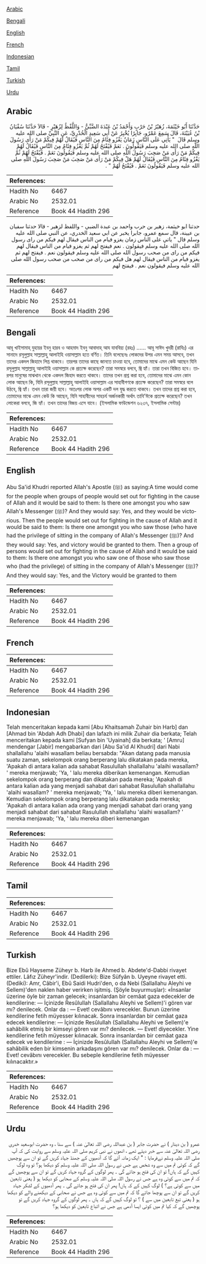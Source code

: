[Arabic](#arabic)

[Bengali](#bengali)

[English](#english)

[French](#french)

[Indonesian](#indonesian)

[Tamil](#tamil)

[Turkish](#turkish)

[Urdu](#urdu)

## Arabic


<div dir="rtl" lang="ar" style={{fontSize:'larger',backgroundColor:'#f8f9fa',padding:20}}>
حَدَّثَنَا أَبُو خَيْثَمَةَ، زُهَيْرُ بْنُ حَرْبٍ وَأَحْمَدُ بْنُ عَبْدَةَ الضَّبِّيُّ - وَاللَّفْظُ لِزُهَيْرٍ - قَالاَ حَدَّثَنَا سُفْيَانُ بْنُ عُيَيْنَةَ، قَالَ سَمِعَ عَمْرٌو، جَابِرًا يُخْبِرُ عَنْ أَبِي سَعِيدٍ الْخُدْرِيِّ، عَنِ النَّبِيِّ صلى الله عليه وسلم قَالَ ‏ "‏ يَأْتِي عَلَى النَّاسِ زَمَانٌ يَغْزُو فِئَامٌ مِنَ النَّاسِ فَيُقَالُ لَهُمْ فِيكُمْ مَنْ رَأَى رَسُولَ اللَّهِ صلى الله عليه وسلم فَيَقُولُونَ ‏.‏ نَعَمْ فَيُفْتَحُ لَهُمْ ثُمَّ يَغْزُو فِئَامٌ مِنَ النَّاسِ فَيُقَالُ لَهُمْ فِيكُمْ مَنْ رَأَى مَنْ صَحِبَ رَسُولَ اللَّهِ صلى الله عليه وسلم فَيَقُولُونَ نَعَمْ ‏.‏ فَيُفْتَحُ لَهُمْ ثُمَّ يَغْزُو فِئَامٌ مِنَ النَّاسِ فَيُقَالُ لَهُمْ هَلْ فِيكُمْ مَنْ رَأَى مَنْ صَحِبَ مَنْ صَحِبَ رَسُولَ اللَّهِ صلى الله عليه وسلم فَيَقُولُونَ نَعَمْ ‏.‏ فَيُفْتَحُ لَهُمْ ‏"‏ ‏.‏
</div>
<div style={{backgroundColor:'#f8f9fa',padding:20, marginBottom: 10}}><table> <thead> <tr> <th>References:</th> <th></th> </tr> </thead> <tbody><tr><td>Hadith No</td><td>6467</td></tr><tr><td>Arabic No</td><td>2532.01</td></tr><tr><td>Reference</td><td>Book 44 Hadith 296</td></tr></tbody></table></div>


<div dir="rtl" lang="ar" style={{fontSize:'larger',backgroundColor:'#f8f9fa',padding:20}}>
حدثنا ابو خيثمة، زهير بن حرب واحمد بن عبدة الضبي - واللفظ لزهير - قالا حدثنا سفيان بن عيينة، قال سمع عمرو، جابرا يخبر عن ابي سعيد الخدري، عن النبي صلى الله عليه وسلم قال " ياتي على الناس زمان يغزو فيام من الناس فيقال لهم فيكم من راى رسول الله صلى الله عليه وسلم فيقولون . نعم فيفتح لهم ثم يغزو فيام من الناس فيقال لهم فيكم من راى من صحب رسول الله صلى الله عليه وسلم فيقولون نعم . فيفتح لهم ثم يغزو فيام من الناس فيقال لهم هل فيكم من راى من صحب من صحب رسول الله صلى الله عليه وسلم فيقولون نعم . فيفتح لهم
</div>
<div style={{backgroundColor:'#f8f9fa',padding:20, marginBottom: 10}}><table> <thead> <tr> <th>References:</th> <th></th> </tr> </thead> <tbody><tr><td>Hadith No</td><td>6467</td></tr><tr><td>Arabic No</td><td>2532.01</td></tr><tr><td>Reference</td><td>Book 44 Hadith 296</td></tr></tbody></table></div>

## Bengali


<div dir="ltr" lang="bn" style={{fontSize:'larger',backgroundColor:'#f8f9fa',padding:20}}>
আবূ খাইসামাহ্ যুহায়র ইবনু হারব ও আহমাদ ইবনু আবাদাহ্ আয যাববিয়্য (রহঃ) ...... আবূ সাঈদ খুদরী (রাযিঃ) এর সানাদে রসূলুল্লাহ সাল্লাল্লাহু আলাইহি ওয়াসাল্লাম হতে বর্ণিত। তিনি বলেছেনঃ লোকদের উপর এমন সময় আসবে, তখন তাদের একদল জিহাদে লিপ্ত থাকবে। তারপর তাদের কাছে জানতে চাওয়া হবে, তোমাদের মাঝে এমন কেউ আছেন যিনি রসূলুল্লাহ সাল্লাল্লাহু আলাইহি ওয়াসাল্লাম কে প্রত্যক্ষ করেছেন? তারা সমস্বরে বলবে, জ্বি হ্যাঁ। তারা তখন বিজিত হবে। তারপর মানুষের মাঝখান থেকে একদল জিহাদ করতে থাকবে। তাদের তখন প্রশ্ন করা হবে, তোমাদের মাঝে এমন কোন লোক আছেন কি, যিনি রসূলুল্লাহ সাল্লাল্লাহু আলাইহি ওয়াসাল্লাম এর সাহাবীগণকে প্রত্যক্ষ করেছেন? তারা সমস্বরে বলে উঠবে, জ্বি হ্যাঁ। তখন তারা জয়ী হবে। অতঃপর লোক অপর একটি দল যুদ্ধ করতে থাকবে। তখন তাদের প্রশ্ন করা হবে, তোমাদের মাঝে এমন কেউ কি আছেন, যিনি সাহাবীদের সাহচর্য অর্জনকারী অর্থাৎ তাবি'ঈকে প্রত্যক্ষ করেছেন? তখন লোকেরা বলবে, জি হ্যাঁ। তখন তাদের বিজয় এসে যাবে। (ইসলামিক ফাউন্ডেশন ৬২৩৭, ইসলামিক সেন্টার)
</div>
<div style={{backgroundColor:'#f8f9fa',padding:20, marginBottom: 10}}><table> <thead> <tr> <th>References:</th> <th></th> </tr> </thead> <tbody><tr><td>Hadith No</td><td>6467</td></tr><tr><td>Arabic No</td><td>2532.01</td></tr><tr><td>Reference</td><td>Book 44 Hadith 296</td></tr></tbody></table></div>

## English


<div dir="ltr" lang="en" style={{fontSize:'larger',backgroundColor:'#f8f9fa',padding:20}}>
Abu Sa'id Khudri reported Allah's Apostle (ﷺ) as saying:A time would come for the people when groups of people would set out for fighting in the cause of Allah and it would be said to them: Is there one amongst you who saw Allah's Messenger (ﷺ)? And they would say: Yes, and they would be victorious. Then the people would set out for fighting in the cause of Allah and it would be said to them: Is there one amongst you who saw those (who have had the privilege of sitting in the company of Allah's Messenger (ﷺ)? And they would say: Yes, and victory would be granted to them. Then a group of persons would set out for fighting in the cause of Allah and it would be said to them: Is there one amongst you who saw one of those who saw those who (had the privilege) of sitting in the company of Allah's Messenger (ﷺ)? And they would say: Yes, and the Victory would be granted to them
</div>
<div style={{backgroundColor:'#f8f9fa',padding:20, marginBottom: 10}}><table> <thead> <tr> <th>References:</th> <th></th> </tr> </thead> <tbody><tr><td>Hadith No</td><td>6467</td></tr><tr><td>Arabic No</td><td>2532.01</td></tr><tr><td>Reference</td><td>Book 44 Hadith 296</td></tr></tbody></table></div>

## French


<div dir="ltr" lang="fr" style={{fontSize:'larger',backgroundColor:'#f8f9fa',padding:20}}>

</div>
<div style={{backgroundColor:'#f8f9fa',padding:20, marginBottom: 10}}><table> <thead> <tr> <th>References:</th> <th></th> </tr> </thead> <tbody><tr><td>Hadith No</td><td>6467</td></tr><tr><td>Arabic No</td><td>2532.01</td></tr><tr><td>Reference</td><td>Book 44 Hadith 296</td></tr></tbody></table></div>

## Indonesian


<div dir="ltr" lang="id" style={{fontSize:'larger',backgroundColor:'#f8f9fa',padding:20}}>
Telah menceritakan kepada kami [Abu Khaitsamah Zuhair bin Harb] dan [Ahmad bin 'Abdah Adh Dhabi] dan lafazh ini milik Zuhair dia berkata; Telah menceritakan kepada kami [Sufyan bin 'Uyainah] dia berkata; ' [Amru] mendengar [Jabir] mengabarkan dari [Abu Sa'id Al Khudri] dari Nabi shallallahu 'alaihi wasallam beliau bersabda: "Akan datang pada manusia suatu zaman, sekelompok orang berperang lalu dikatakan pada mereka, 'Apakah di antara kalian ada sahabat Rasulullah shallallahu 'alaihi wasallam? ' mereka menjawab; 'Ya, ' lalu mereka diberikan kemenangan. Kemudian sekelompok orang berperang dan dikatakan pada mereka; 'Apakah di antara kalian ada yang menjadi sahabat dari sahabat Rasulullah shallallahu 'alaihi wasallam? ' mereka menjawab; 'Ya, ' lalu mereka diberi kemenangan. Kemudian sekelompok orang berperang lalu dikatakan pada mereka; 'Apakah di antara kalian ada orang yang menjadi sahabat dari orang yang menjadi sahabat dari sahabat Rasulullah shallallahu 'alaihi wasallam? ' mereka menjawab; 'Ya, ' lalu mereka diberi kemenangan
</div>
<div style={{backgroundColor:'#f8f9fa',padding:20, marginBottom: 10}}><table> <thead> <tr> <th>References:</th> <th></th> </tr> </thead> <tbody><tr><td>Hadith No</td><td>6467</td></tr><tr><td>Arabic No</td><td>2532.01</td></tr><tr><td>Reference</td><td>Book 44 Hadith 296</td></tr></tbody></table></div>

## Tamil


<div dir="ltr" lang="ta" style={{fontSize:'larger',backgroundColor:'#f8f9fa',padding:20}}>

</div>
<div style={{backgroundColor:'#f8f9fa',padding:20, marginBottom: 10}}><table> <thead> <tr> <th>References:</th> <th></th> </tr> </thead> <tbody><tr><td>Hadith No</td><td>6467</td></tr><tr><td>Arabic No</td><td>2532.01</td></tr><tr><td>Reference</td><td>Book 44 Hadith 296</td></tr></tbody></table></div>

## Turkish


<div dir="ltr" lang="tr" style={{fontSize:'larger',backgroundColor:'#f8f9fa',padding:20}}>
Bize Ebû Hayseme Züheyr b. Harb ile Ahmed b. Abdete'd-Dabbi rivayet ettiler. Lâfız Züheyr'indir. (Dedilerki): Bize Süfyân b. Uyeyne rivayet etti. (Dediki): Amr, Câbir'i, Ebû Saidi Hudri'den, o da Nebi (Sallallahu Aleyhi ve Sellem)'den naklen haber verirken işitmiş. (Şöyle buyurmuşlar): «İnsanlar üzerine öyle bir zaman gelecek; insanlardan bir cemâat gaza edecekler de kendilerine: — İçinizde Resûlullah (Sallallahu Aleyhi ve Sellem)'i gören var mı? denilecek. Onlar da : — Evet! cevâbını verecekler. Bunun üzerine kendilerine fetih müyesser kılınacak. Sonra insanlardan bir cemâat gaza edecek kendilerine: — İçinizde Resûlullah (Sallallahu Aleyhi ve Sellem)'e sahâbilik etmiş bir kimseyi gören var mı? denilecek. — Evet! diyecekler. Yine kendilerine fetih müyesser kılınacak. Sonra insanlardan bir cemâat gaza edecek ve kendilerine : — İçinizde Resûlullah (Sallallahu Aleyhi ve Sellem)'e sahâbilik eden bir kimsenin arkadaşını gören var mı? denilecek. Onlar da : — Evet! cevâbını verecekler. Bu sebeple kendilerine fetih müyesser kılınacaktır.»
</div>
<div style={{backgroundColor:'#f8f9fa',padding:20, marginBottom: 10}}><table> <thead> <tr> <th>References:</th> <th></th> </tr> </thead> <tbody><tr><td>Hadith No</td><td>6467</td></tr><tr><td>Arabic No</td><td>2532.01</td></tr><tr><td>Reference</td><td>Book 44 Hadith 296</td></tr></tbody></table></div>

## Urdu


<div dir="rtl" lang="ur" style={{fontSize:'larger',backgroundColor:'#f8f9fa',padding:20}}>
عمرو ( بن دینار ) نے حضرت جابر ( بن عبداللہ رضی اللہ تعالیٰ عنہ ) سے سنا ، وہ حضرت ابوسعید خدری رضی اللہ تعالیٰ عنہ سے خبر دیتے تھے ، انھوں نے نبی کریم صلی اللہ علیہ وسلم سے روایت کی کہ آپ صلی اللہ علیہ وسلم نےفرمایا : " ایک زمانہ آئے گا کہ آدمیوں کے جھنڈ جہاد کریں گے تو ان سے پوچھیں گے کہ کوئی تم میں سے وہ شخص ہے جس نے رسول اللہ صلی اللہ علیہ وسلم کو دیکھا ہو؟ تو وہ لوگ کہیں گے کہ ہاں! تو ان کی فتح ہو جائے گی ۔ پھر لوگوں کے گروہ جہاد کریں گے تو ان سے پوچھیں گے کہ تم میں سے کوئی وہ ہے جس نے رسول اللہ صلی اللہ علیہ وسلم کے صحابی کو دیکھا ہو ( یعنی تابعین میں سے کوئی ہے؟ ) لوگ کہیں کے کہ ہاں! پھر ان کی فتح ہو جائے گی ۔ پھر آدمیوں کے لشکر جہاد کریں گے تو ان سے پوچھا جائے گا کہ تم میں سے کوئی وہ ہے جس نے صحابی کے دیکھنے والے کو دیکھا ہو ( یعنی تبع تابعین میں سے ) ؟ تو لوگ کہیں گے کہ ہاں ۔ پھر لوگوں کے گروہ جہاد کریں گے تو پوچھیں گے کہ کیا تم میں کوئی ایسا آدمی ہے جس نے اتباع تابعین کو دیکھا ہو؟
</div>
<div style={{backgroundColor:'#f8f9fa',padding:20, marginBottom: 10}}><table> <thead> <tr> <th>References:</th> <th></th> </tr> </thead> <tbody><tr><td>Hadith No</td><td>6467</td></tr><tr><td>Arabic No</td><td>2532.01</td></tr><tr><td>Reference</td><td>Book 44 Hadith 296</td></tr></tbody></table></div>